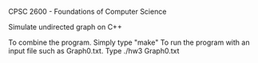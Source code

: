 CPSC 2600 - Foundations of Computer Science

Simulate undirected graph on C++

To combine the program. Simply type "make"
To run the program with an input file such as Graph0.txt. Type ./hw3 Graph0.txt

